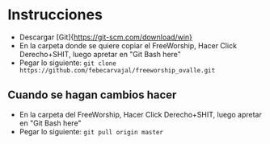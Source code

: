 # Instrucciones

- Descargar [Git]{https://git-scm.com/download/win}
- En la carpeta donde se quiere copiar el FreeWorship, Hacer Click Derecho+SHIT, luego apretar en "Git Bash here"
- Pegar lo siguiente: `git clone https://github.com/febecarvajal/freeworship_ovalle.git`

## Cuando se hagan cambios hacer

- En la carpeta del FreeWorship, Hacer Click Derecho+SHIT, luego apretar en "Git Bash here"
- Pegar lo siguiente: `git pull origin master`
